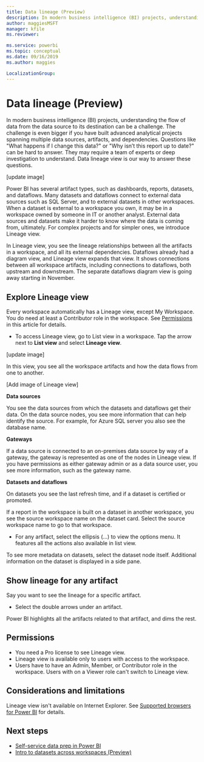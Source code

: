 ```yaml
---
title: Data lineage (Preview)
description: In modern business intelligence (BI) projects, understanding the flow of data from the data source to its destination is a key challenge for many customers.
author: maggiesMSFT
manager: kfile
ms.reviewer: 

ms.service: powerbi
ms.topic: conceptual
ms.date: 09/16/2019
ms.author: maggies

LocalizationGroup: 
---
```

# Data lineage (Preview)
In modern business intelligence (BI) projects, understanding the flow of data from the data source to its destination can be a challenge. The challenge is even bigger if you have built advanced analytical projects spanning multiple data sources, artifacts, and dependencies.  Questions like "What happens if I change this data?" or "Why isn’t this report up to date?" can be hard to answer. They may require a team of experts or deep investigation to understand. Data lineage view is our way to answer these questions.

[update image]
 
Power BI has several artifact types, such as dashboards, reports, datasets, and dataflows. Many datasets and dataflows connect to external data sources such as SQL Server, and to external datasets in other workspaces. When a dataset is external to a workspace you own, it may be in a workspace owned by someone in IT or another analyst. External data sources and datasets make it harder to know where the data is coming from, ultimately. For complex projects and for simpler ones, we introduce Lineage view. 

In Lineage view, you see the lineage relationships between all the artifacts in a workspace, and all its external dependencies. Dataflows already had a diagram view, and Lineage view expands that view. It shows connections between all workspace artifacts, including connections to dataflows, both upstream and downstream. The separate dataflows diagram view is going away starting in November.

## Explore Lineage view

Every workspace automatically has a Lineage view, except My Workspace. You do need at least a Contributor role in the workspace. See [Permissions](#permissions) in this article for details. 

- To access Lineage view, go to List view in a workspace. Tap the arrow next to **List view** and select **Lineage view**.

[update image]

In this view, you see all the workspace artifacts and how the data flows from one to another.

[Add image of Lineage view]

**Data sources**

You see the data sources from which the datasets and dataflows get their data. On the data source nodes, you see more information that can help identify the source. For example, for Azure SQL server you also see the database name.
 
**Gateways**

If a data source is connected to an on-premises data source by way of a gateway, the gateway is represented as one of the nodes in Lineage view. If you have permissions as either gateway admin or as a data source user, you see more information, such as the gateway name.

**Datasets and dataflows**
 
On datasets you see the last refresh time, and if a dataset is certified or promoted.
 
If a report in the workspace is built on a dataset in another workspace, you see the source workspace name on the dataset card. Select the source workspace name to go to that workspace.
 
- For any artifact, select the ellipsis (...) to view the options menu. It features all the actions also available in list view.
  
To see more metadata on datasets, select the dataset node itself. Additional information on the dataset is displayed in a side pane.
 
## Show lineage for any artifact 

Say you want to see the lineage for a specific artifact.

- Select the double arrows under an artifact.

Power BI highlights all the artifacts related to that artifact, and dims the rest. 


## Permissions

- You need a Pro license to see Lineage view.
- Lineage view is available only to users with access to the workspace.
- Users have to have an Admin, Member, or Contributor role in the workspace. Users with on a Viewer role can't switch to Lineage view.

## Considerations and limitations

Lineage view isn't available on Internet Explorer. See [Supported browsers for Power BI](power-bi-browsers.md) for details.

## Next steps

- [Self-service data prep in Power BI](service-dataflows-overview.md)
- [Intro to datasets across workspaces (Preview)](service-datasets-across-workspaces.md)
